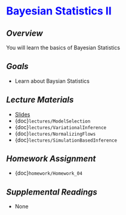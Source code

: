 # <span style="color: blue;"><b>Bayesian Statistics II</b></span>

## *Overview*
You will learn the basics of Bayesian Statistics

## *Goals*
* Learn about Baysian Statistics

## *Lecture Materials*
* [Slides](https://docs.google.com/presentation/d/18bft9_CiBLjjBy0MHvT_vN7E95kfakvhm_7d7WKHXyY/edit?usp=sharing)
* {doc}`lectures/ModelSelection`
* {doc}`lectures/VariationalInference`
* {doc}`lectures/NormalizingFlows`
* {doc}`lectures/SimulationBasedInference`

## *Homework Assignment*
* {doc}`homework/Homework_04`

## *Supplemental Readings*
* None

